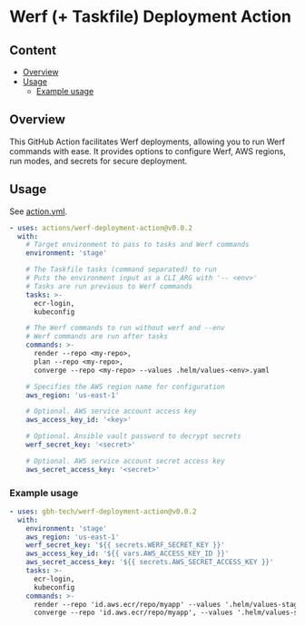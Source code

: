 <!-- omit in toc -->
# Werf (+ Taskfile) Deployment Action

<!-- omit in toc -->
## Content

- [Overview](#overview)
- [Usage](#usage)
  - [Example usage](#example-usage)

## Overview

This GitHub Action facilitates Werf deployments, allowing you to run Werf commands with ease.
It provides options to configure Werf, AWS regions, run modes, and secrets for secure deployment.

## Usage

See [action.yml](action.yml).

``` yaml
- uses: actions/werf-deployment-action@v0.0.2
  with:
    # Target environment to pass to tasks and Werf commands
    environment: 'stage'

    # The Taskfile tasks (command separated) to run
    # Puts the environment input as a CLI_ARG with '-- <env>'
    # Tasks are run previous to Werf commands
    tasks: >-
      ecr-login,
      kubeconfig

    # The Werf commands to run without werf and --env
    # Werf commands are run after tasks
    commands: >-
      render --repo <my-repo>,
      plan --repo <my-repo>,
      converge --repo <my-repo> --values .helm/values-<env>.yaml

    # Specifies the AWS region name for configuration
    aws_region: 'us-east-1'

    # Optional. AWS service account access key
    aws_access_key_id: '<key>'

    # Optional. Ansible vault password to decrypt secrets
    werf_secret_key: '<secret>'

    # Optional. AWS service account secret access key
    aws_secret_access_key: '<secret>'
```

### Example usage

```yaml
- uses: gbh-tech/werf-deployment-action@v0.0.2
  with:
    environment: 'stage'
    aws_region: 'us-east-1'
    werf_secret_key: '${{ secrets.WERF_SECRET_KEY }}'
    aws_access_key_id: '${{ vars.AWS_ACCESS_KEY_ID }}'
    aws_secret_access_key: '${{ secrets.AWS_SECRET_ACCESS_KEY }}'
    tasks: >-
      ecr-login,
      kubeconfig
    commands: >-
      render --repo 'id.aws.ecr/repo/myapp' --values '.helm/values-stage.yaml',
      converge --repo 'id.aws.ecr/repo/myapp', --values '.helm/values-stage.yaml'
```
